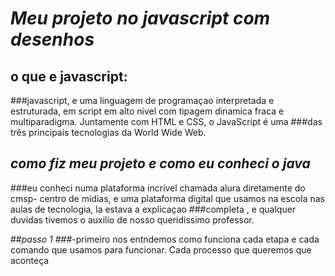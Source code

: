 # *Meu projeto no javascript com desenhos*
## o que e javascript:
###javascript, e uma linguagem de programaçao interpretada e estruturada, em script em alto nivel com tipagem dinamica fraca e multiparadigma. Juntamente com HTML e CSS, o JavaScript é uma ###das três principais tecnologias da World Wide Web. 

## *como fiz meu projeto e como eu conheci o java*
###eu conheci numa plataforma incrivel chamada alura diretamente do cmsp- centro de midias, e uma plataforma digital que usamos na escola nas aulas de tecnologia, la estava a explicaçao 
###completa , e qualquer duvidas tivemos o auxilio de nosso queridissimo professor. 

##*passo 1*
###-primeiro nos entndemos como funciona cada etapa e cada comando que usamos para funcionar. Cada processo que queremos que aconteça
